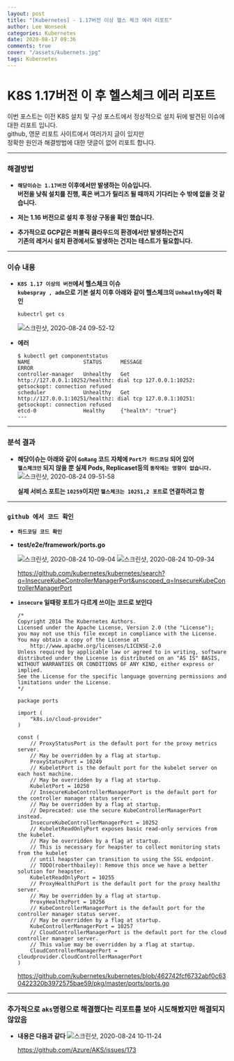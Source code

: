 ```yaml
---
layout: post
title: "[Kubernetes] - 1.17버전 이상 헬스 체크 에러 리포트"
author: Lee Wonseok
categories: Kubernetes
date: 2020-08-17 09:36
comments: true
cover: "/assets/kubernets.jpg"
tags: Kubernetes
---
```




# K8S 1.17버전 이 후 헬스체크 에러 리포트


이번 포스트는 이전 K8S 설치 및 구성 포스트에서 정상적으로 설치 뒤에 발견된 이슈에 대한 리포트 입니다.  
github, 영문 리포트 사이트에서 여러가지 글이 있지만  
정확한 원인과 해결방법에 대한 댓글이 없어 리포트 합니다.

---

### **해결방법**

* **``해당이슈는 1.17버전`` 이후에서만 발생하는 이슈입니다.**  
    **버전을 낮춰 설치를 진행, 혹은 버그가 릴리즈 될 때까지 기다리는 수 밖에 없을 것 같습니다.**  

* **저는 1.16 버전으로 설치 후 정상 구동을 확인 했습니다.**

* **추가적으로 GCP같은 퍼블릭 클라우드의 환경에서만 발생하는건지  
기존의 레거시 설치 환경에서도 발생하는 건지는 테스트가 필요합니다.**

---

### **이슈 내용**


* **``K8S 1.17 이상의 버전``에서 헬스체크 이슈**  
    **``kubespray , adm``으로 기본 설치 이후 아래와 같이 헬스체크의 ``Unhealthy``에러 확인**

    ```
    kubectrl get cs
    ```

    ![스크린샷, 2020-08-24 09-52-12](https://user-images.githubusercontent.com/69498804/90993355-88020680-e5ef-11ea-8b59-6102415fec3f.png)


* **에러**

    ```
    $ kubectl get componentstatus
    NAME                 STATUS      MESSAGE                                                                                        ERROR
    controller-manager   Unhealthy   Get http://127.0.0.1:10252/healthz: dial tcp 127.0.0.1:10252: getsockopt: connection refused
    scheduler            Unhealthy   Get http://127.0.0.1:10251/healthz: dial tcp 127.0.0.1:10251: getsockopt: connection refused
    etcd-0               Healthy     {"health": "true"}
    ---
    ```

---

### **분석 결과**  

* **해당이슈는 아래와 같이 ``GoRang`` 코드 자체에 ``Port가 하드코딩`` 되어 있어   
``헬스체크만`` 되지 않을 뿐 실제 Pods, Replicaset등의 ``동작에는 영향이 없습니다.  ``**  
![스크린샷, 2020-08-24 09-51-58](https://user-images.githubusercontent.com/69498804/90993350-859fac80-e5ef-11ea-9bf9-8d42a5cb7978.png)  

    **실제 서비스 포트는 ``10259``이지만 ``헬스체크는 10251,2 포트``로 연결하려고 함**

---

### **``github 에서 코드 확인``**  


* **``하드코딩 코드 확인``**

* **test/e2e/framework/ports.go**  

    ![스크린샷, 2020-08-24 10-09-04](https://user-images.githubusercontent.com/69498804/90993931-da442700-e5f1-11ea-9804-ddc3bf45a233.png)
    ![스크린샷, 2020-08-24 10-09-34](https://user-images.githubusercontent.com/69498804/90993943-eaf49d00-e5f1-11ea-870f-16e0652ab6a9.png)


    https://github.com/kubernetes/kubernetes/search?q=InsecureKubeControllerManagerPort&unscoped_q=InsecureKubeControllerManagerPort


* **``insecure`` 일때랑 포트가 다르게 쓰이는 코드로 보인다**
    

    ```
    /*
    Copyright 2014 The Kubernetes Authors.
    Licensed under the Apache License, Version 2.0 (the "License");
    you may not use this file except in compliance with the License.
    You may obtain a copy of the License at
        http://www.apache.org/licenses/LICENSE-2.0
    Unless required by applicable law or agreed to in writing, software
    distributed under the License is distributed on an "AS IS" BASIS,
    WITHOUT WARRANTIES OR CONDITIONS OF ANY KIND, either express or implied.
    See the License for the specific language governing permissions and
    limitations under the License.
    */

    package ports

    import (
        "k8s.io/cloud-provider"
    )

    const (
        // ProxyStatusPort is the default port for the proxy metrics server.
        // May be overridden by a flag at startup.
        ProxyStatusPort = 10249
        // KubeletPort is the default port for the kubelet server on each host machine.
        // May be overridden by a flag at startup.
        KubeletPort = 10250
        // InsecureKubeControllerManagerPort is the default port for the controller manager status server.
        // May be overridden by a flag at startup.
        // Deprecated: use the secure KubeControllerManagerPort instead.
        InsecureKubeControllerManagerPort = 10252
        // KubeletReadOnlyPort exposes basic read-only services from the kubelet.
        // May be overridden by a flag at startup.
        // This is necessary for heapster to collect monitoring stats from the kubelet
        // until heapster can transition to using the SSL endpoint.
        // TODO(roberthbailey): Remove this once we have a better solution for heapster.
        KubeletReadOnlyPort = 10255
        // ProxyHealthzPort is the default port for the proxy healthz server.
        // May be overridden by a flag at startup.
        ProxyHealthzPort = 10256
        // KubeControllerManagerPort is the default port for the controller manager status server.
        // May be overridden by a flag at startup.
        KubeControllerManagerPort = 10257
        // CloudControllerManagerPort is the default port for the cloud controller manager server.
        // This value may be overridden by a flag at startup.
        CloudControllerManagerPort = cloudprovider.CloudControllerManagerPort
    )

    ```
    https://github.com/kubernetes/kubernetes/blob/462742fcf6732abf0c630422320b3972575bae59/pkg/master/ports/ports.go

----

### **추가적으로 ``aks``명령으로 해결했다는 리포트를 보아 시도해봤지만 해결되지 않았음**


* **내용은 다음과 같다**
![스크린샷, 2020-08-24 10-11-24](https://user-images.githubusercontent.com/69498804/90994011-2becb180-e5f2-11ea-9e7e-169a7a3cef4a.png)


    https://github.com/Azure/AKS/issues/173